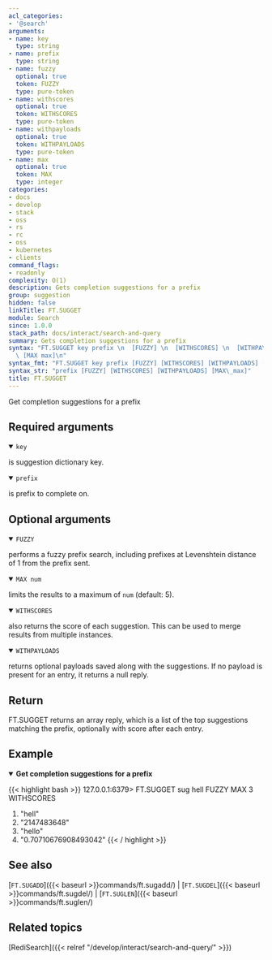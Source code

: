 ```yaml
---
acl_categories:
- '@search'
arguments:
- name: key
  type: string
- name: prefix
  type: string
- name: fuzzy
  optional: true
  token: FUZZY
  type: pure-token
- name: withscores
  optional: true
  token: WITHSCORES
  type: pure-token
- name: withpayloads
  optional: true
  token: WITHPAYLOADS
  type: pure-token
- name: max
  optional: true
  token: MAX
  type: integer
categories:
- docs
- develop
- stack
- oss
- rs
- rc
- oss
- kubernetes
- clients
command_flags:
- readonly
complexity: O(1)
description: Gets completion suggestions for a prefix
group: suggestion
hidden: false
linkTitle: FT.SUGGET
module: Search
since: 1.0.0
stack_path: docs/interact/search-and-query
summary: Gets completion suggestions for a prefix
syntax: "FT.SUGGET key prefix \n  [FUZZY] \n  [WITHSCORES] \n  [WITHPAYLOADS] \n \
  \ [MAX max]\n"
syntax_fmt: "FT.SUGGET key prefix [FUZZY] [WITHSCORES] [WITHPAYLOADS] [MAX\_max]"
syntax_str: "prefix [FUZZY] [WITHSCORES] [WITHPAYLOADS] [MAX\_max]"
title: FT.SUGGET
---
```


Get completion suggestions for a prefix

## Required arguments

<details open>
<summary><code>key</code></summary>

is suggestion dictionary key.
</details>

<details open>
<summary><code>prefix</code></summary>

is prefix to complete on.
</details>

## Optional arguments

<details open>
<summary><code>FUZZY</code></summary> 

performs a fuzzy prefix search, including prefixes at Levenshtein distance of 1 from the prefix sent.
</details>

<details open>
<summary><code>MAX num</code></summary> 

limits the results to a maximum of `num` (default: 5).
</details>

<details open>
<summary><code>WITHSCORES</code></summary> 

also returns the score of each suggestion. This can be used to merge results from multiple instances.
</details>

<details open>
<summary><code>WITHPAYLOADS</code></summary> 

returns optional payloads saved along with the suggestions. If no payload is present for an entry, it returns a null reply.
</details>

## Return

FT.SUGGET returns an array reply, which is a list of the top suggestions matching the prefix, optionally with score after each entry.

## Example

<details open>
<summary><b>Get completion suggestions for a prefix</b></summary>

{{< highlight bash >}}
127.0.0.1:6379> FT.SUGGET sug hell FUZZY MAX 3 WITHSCORES
1) "hell"
2) "2147483648"
3) "hello"
4) "0.70710676908493042"
{{< / highlight >}}
</details>

## See also

[`FT.SUGADD`]({{< baseurl >}}commands/ft.sugadd/) | [`FT.SUGDEL`]({{< baseurl >}}commands/ft.sugdel/) | [`FT.SUGLEN`]({{< baseurl >}}commands/ft.suglen/) 

## Related topics

[RediSearch]({{< relref "/develop/interact/search-and-query/" >}})

